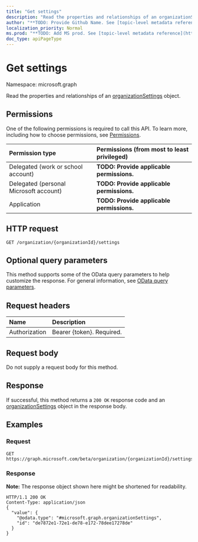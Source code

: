 ```yaml
---
title: "Get settings"
description: "Read the properties and relationships of an organizationSettings object."
author: "**TODO: Provide Github Name. See [topic-level metadata reference](https://msgo.azurewebsites.net/add/document/guidelines/metadata.html#topic-level-metadata)**"
localization_priority: Normal
ms.prod: "**TODO: Add MS prod. See [topic-level metadata reference](https://msgo.azurewebsites.net/add/document/guidelines/metadata.html#topic-level-metadata)**"
doc_type: apiPageType
---
```


# Get settings
Namespace: microsoft.graph

Read the properties and relationships of an [organizationSettings](../resources/organizationsettings.md) object.

## Permissions
One of the following permissions is required to call this API. To learn more, including how to choose permissions, see [Permissions](/concepts/permissions-reference.md).

|Permission type|Permissions (from most to least privileged)|
|:---|:---|
|Delegated (work or school account)|**TODO: Provide applicable permissions.**|
|Delegated (personal Microsoft account)|**TODO: Provide applicable permissions.**|
|Application|**TODO: Provide applicable permissions.**|

## HTTP request

<!-- {
  "blockType": "ignored"
}
-->
``` http
GET /organization/{organizationId}/settings
```

## Optional query parameters
This method supports some of the OData query parameters to help customize the response. For general information, see [OData query parameters](/graph/query-parameters).

## Request headers
|Name|Description|
|:---|:---|
|Authorization|Bearer {token}. Required.|

## Request body
Do not supply a request body for this method.

## Response

If successful, this method returns a `200 OK` response code and an [organizationSettings](../resources/organizationsettings.md) object in the response body.

## Examples

### Request
<!-- {
  "blockType": "request",
  "name": "get_organizationsettings"
}
-->
``` http
GET https://graph.microsoft.com/beta/organization/{organizationId}/settings
```


### Response
**Note:** The response object shown here might be shortened for readability.
<!-- {
  "blockType": "response",
  "truncated": true,
  "@odata.type": "microsoft.graph.organizationSettings"
}
-->
``` http
HTTP/1.1 200 OK
Content-Type: application/json
{
  "value": {
    "@odata.type": "#microsoft.graph.organizationSettings",
    "id": "de7872e1-72e1-de78-e172-78dee17278de"
  }
}
```

